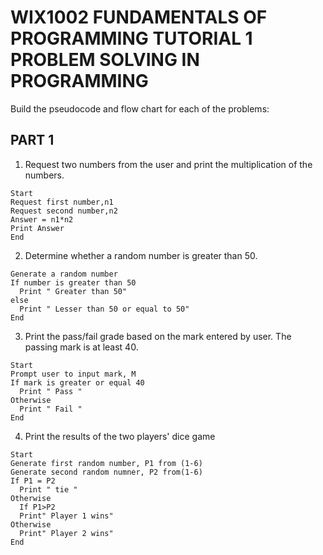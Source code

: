 # WIX1002 FUNDAMENTALS OF PROGRAMMING TUTORIAL 1 PROBLEM SOLVING IN PROGRAMMING
Build the pseudocode and flow chart for each of the problems:
## PART 1
1. Request two numbers from the user and print the multiplication of the numbers.
```Pseudocode
Start
Request first number,n1
Request second number,n2
Answer = n1*n2
Print Answer
End
```
2. Determine whether a random number is greater than 50.
```Pseudocode
Generate a random number
If number is greater than 50
  Print " Greater than 50"
else
  Print " Lesser than 50 or equal to 50"
End
```
3. Print the pass/fail grade based on the mark entered by user. The passing mark is at least 40.
```
Start
Prompt user to input mark, M
If mark is greater or equal 40
  Print " Pass "
Otherwise
  Print " Fail "
End
```
4. Print the results of the two players' dice game
```
Start
Generate first random number, P1 from (1-6)
Generate second random numner, P2 from(1-6)
If P1 = P2 
  Print " tie "
Otherwise
  If P1>P2
  Print" Player 1 wins"
Otherwise
  Print" Player 2 wins"
End
```

  
